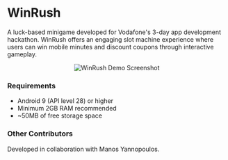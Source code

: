 # WinRush

A luck-based minigame developed for Vodafone's 3-day app development hackathon. WinRush offers an engaging slot machine experience where users can win mobile minutes and discount coupons through interactive gameplay.

<p align="center">
    <img src="https://media1.giphy.com/media/v1.Y2lkPTc5MGI3NjExZTYwcnN0NGY5YjM0dWttMmk1aWdpcGRjNXBudGFrdXExZXN4ejI4MCZlcD12MV9pbnRlcm5hbF9naWZfYnlfaWQmY3Q9Zw/iegWUYKrTnDT5tez2j/giphy.gif" alt="WinRush Demo Screenshot">
</p>

### Requirements

- Android 9 (API level 28) or higher
- Minimum 2GB RAM recommended
- ~50MB of free storage space

### Other Contributors
Developed in collaboration with Manos Yannopoulos.